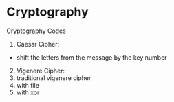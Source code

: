 # Cryptography
Cryptography Codes

1. Caesar Cipher:
- shift the letters from the message by the key number
2. Vigenere Cipher:
  1. traditional vigenere cipher
  2. with file
  3. with xor
